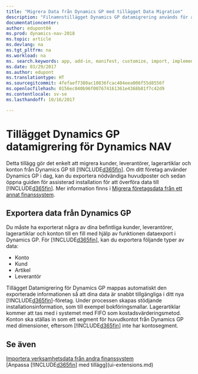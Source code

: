 ```yaml
---
title: "Migrera Data från Dynamics GP med tillägget Data Migration"
description: "Filnamnstillägget Dynamics GP datamigrering används för att flytta över kunder, leverantörer, lagerartiklar och konton från Dynamics GP till Dynamics NAV."
documentationcenter: 
author: edupont04
ms.prod: dynamics-nav-2018
ms.topic: article
ms.devlang: na
ms.tgt_pltfrm: na
ms.workload: na
ms. search.keywords: app, add-in, manifest, customize, import, implement
ms.date: 03/29/2017
ms.author: edupont
ms.translationtype: HT
ms.sourcegitcommit: 4fefaef7380ac10836fcac404eea006f55d8556f
ms.openlocfilehash: 0156ec040b96f007674161361e4368b81f7c42d9
ms.contentlocale: sv-se
ms.lasthandoff: 10/16/2017

---
```

# <a name="the-dynamics-gp-data-migration-extension-for-dynamics-nav"></a>Tillägget Dynamics GP datamigrering för Dynamics NAV
Detta tillägg gör det enkelt att migrera kunder, leverantörer, lagerartiklar och konton från Dynamics GP till [!INCLUDE[d365fin](includes/d365fin_md.md)]. Om ditt företag använder Dynamics GP i dag, kan du exportera nödvändiga huvudposter och sedan öppna guiden för assisterad installation för att överföra data till [!INCLUDE[d365fin](includes/d365fin_md.md)]. Mer information finns i [Migrera företagsdata från ett annat finanssystem](upload-data.md).

## <a name="exporting-data-from-dynamics-gp"></a>Exportera data från Dynamics GP
Du måste ha exporterat några av dina befintliga kunder, leverantörer, lagerartiklar och konton till en fill med hjälp av funktionen dataexport i Dynamics GP. För [!INCLUDE[d365fin](includes/d365fin_md.md)], kan du exportera följande typer av data:

* Konto  
* Kund  
* Artikel  
* Leverantör  

Tillägget Datamigrering för Dynamics GP mappas automatiskt den exporterade informationen så att dina data är snabbt tillgängliga i ditt nya [!INCLUDE[d365fin](includes/d365fin_md.md)]-företag. Under processen skapas stödjande installationsinformation, som till exempel bokföringsmallar. Lagerartiklar kommer att tas med i systemet med FIFO som kostadsvärderingsmetod. Konton ska ställas in som ett segment för huvudkontot från Dynamics GP med dimensioner, eftersom [!INCLUDE[d365fin](includes/d365fin_long_md.md)] inte har kontosegment.

## <a name="see-also"></a>Se även
[Importera verksamhetsdata från andra finanssystem](upload-data.md)  
[Anpassa [!INCLUDE[d365fin](includes/d365fin_md.md)] med tillägg](ui-extensions.md)  

